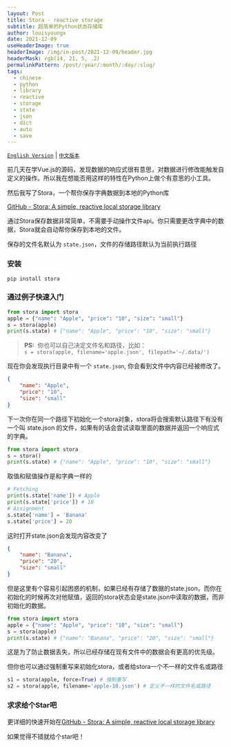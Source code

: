 ```yaml
---
layout: Post
title: Stora - reactive storage
subtitle: 超简单的Python状态存储库
author: louisyoungx
date: 2021-12-09
useHeaderImage: true
headerImage: /img/in-post/2021-12-09/header.jpg
headerMask: rgb(14, 21, 5, .2)
permalinkPattern: /post/:year/:month/:day/:slug/
tags:
  - chinese
  - python
  - library
  - reactive
  - storage
  - state
  - json
  - dict
  - auto
  - save
---
```


[`English Version`](https://rocke.top/post/2021/12/09/stora-reactive-storage-lib/) | [`中文版本`](https://rocke.top/post/2021/12/09/stora-reactive-storage-lib/)

前几天在学Vue.js的源码，发现数据的响应式很有意思，对数据进行修改能触发自定义的操作。所以我在想能否用这样的特性在Python上做个有意思的小工具。

<!-- more -->

然后我写了Stora，一个帮你保存字典数据到本地的Python库

[GitHub - Stora: A simple, reactive local storage library](https://github.com/louisyoungx/stora)

通过Stora保存数据非常简单，不需要手动操作文件api。你只需要更改字典中的数据，Stora就会自动帮你保存到本地的文件。

保存的文件名默认为 `state.json`，文件的存储路径默认为当前执行路径

### 安装

```shell
pip install stora
```

### 通过例子快速入门

```python
from stora import stora
apple = {"name": "Apple", "price": "10", "size": "small"}
s = stora(apple)
print(s.state) # {"name": "Apple", "price": "10", "size": "small"}
```

> **PS:**  你也可以自己决定文件名和路径，比如：\
> `s = stora(apple, filename='apple.json', filepath='~/.data/')`

现在你会发现执行目录中有一个 `state.json`, 你会看到文件中内容已经被修改了。

```json
{
    "name": "Apple",
    "price": "10",
    "size": "small"
}
```

下一次你在同一个路径下初始化一个stora对象，stora将会搜索默认路径下有没有一个叫 state.json 的文件，如果有的话会尝试读取里面的数据并返回一个响应式的字典。

```python
from stora import stora
s = stora()
print(s.state) # {"name": "Apple", "price": "10", "size": "small"}
```

取值和赋值操作是和字典一样的

```python
# Fetching
print(s.state['name']) # Apple
print(s.state['price']) # 10
# Assignment
s.state['name'] = 'Banana'
s.state['price'] = 20
```

这时打开state.json会发现内容改变了

```json
{
    "name": "Banana",
    "price": "20",
    "size": "small"
}
```

但是这里有个容易引起困惑的机制，如果已经有存储了数据的state.json，而你在初始化的时候再次对他赋值，返回的stora状态会是state.json中读取的数据，而非初始化的数据。

```python
from stora import stora
apple = {"name": "Apple", "price": "10", "size": "small"}
s = stora(apple)
print(s.state) # {"name": "Banana", "price": "20", "size": "small"}
```

这是为了防止数据丢失，所以已经存储在现有文件中的数据会有更高的优先级。

但你也可以通过强制重写来初始化stora，或者给stora一个不一样的文件名或路径

```python
s1 = stora(apple, force=True) # 强制重写
s2 = stora(apple, filename='apple-10.json') # 定义不一样的文件名或路径
```

### 求求给个Star吧

更详细的快速开始在[GitHub - Stora: A simple, reactive local storage library](http://link.zhihu.com/?target=https%3A//github.com/louisyoungx/stora)

如果觉得不错就给个star吧！